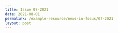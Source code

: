 ```yaml
---
title: Issue 07-2021
date: 2021-08-01
permalink: /example-resource/news-in-focus/07-2021
layout: post
---
```

